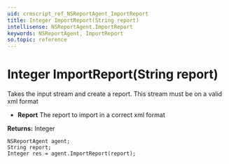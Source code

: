 ```yaml
---
uid: crmscript_ref_NSReportAgent_ImportReport
title: Integer ImportReport(String report)
intellisense: NSReportAgent.ImportReport
keywords: NSReportAgent, ImportReport
so.topic: reference
---
```


# Integer ImportReport(String report)

Takes the input stream and create a report. This stream must be on a valid xml format

* **Report** The report to import in a correct xml format

**Returns:** Integer

```crmscript
NSReportAgent agent;
String report;
Integer res = agent.ImportReport(report);
```

